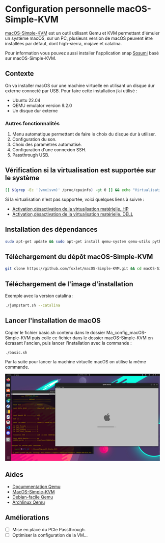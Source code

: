 # Configuration personnelle macOS-Simple-KVM
[macOS-Simple-KVM](https://github.com/foxlet/macOS-Simple-KVM) est un outil utilisant Qemu et KVM permettant d'émuler un système macOS, sur un PC, plusieurs version de macOS peuvent être installées par défaut, dont high-sierra, mojave et catalina.

Pour information vous pouvez aussi installer l'application snap [Sosumi](https://snapcraft.io/sosumi) basé sur macOS-Simple-KVM.

## Contexte
On va installer macOS sur une machine virtuelle en utilisant un disque dur externe connecté par USB.
Pour faire cette installation j’ai utilisé :
* Ubuntu 22.04
* QEMU emulator version 6.2.0
* Un disque dur externe

### Autres fonctionnalités
1. Menu automatique permettant de faire le choix du disque dur à utiliser.
2. Configuration du son.
3. Choix des paramètres automatisé.
4. Configuration d'une connexion SSH.
5. Passthrough USB.

## Vérification si la virtualisation est supportée sur le système
```bash
[[ $(grep -Ec '(vmx|svm)' /proc/cpuinfo) -gt 0 ]] && echo "Virtualisation supportée!" || echo "Virtualisation non supportée!"
```

Si la virtualisation n'est pas supportée, voici quelques liens à suivre :
* [Activation,désactivation de la virtualisation matérielle, HP](https://support.hp.com/fr-fr/document/ish_5637148-5698278-16)
* [Activation,désactivation de la virtualisation matérielle, DELL](https://www.dell.com/support/kbdoc/fr-fr/000195978/activation-ou-desactivation-de-la-virtualisation-materielle-sur-les-systemes-dell)

## Installation des dépendances
```bash
sudo apt-get update && sudo apt-get install qemu-system qemu-utils python3 python3-pip bc git -y
```

## Téléchargement du dépôt macOS-Simple-KVM
```bash
git clone https://github.com/foxlet/macOS-Simple-KVM.git && cd macOS-Simple-KVM
```

## Téléchargement de l'image d'installation
Exemple avec la version catalina :
```bash
./jumpstart.sh --catalina
```

## Lancer l'installation de macOS
Copier le fichier basic.sh contenu dans le dossier Ma_config_macOS-Simple-KVM puis colle ce fichier dans le dossier macOS-Simple-KVM en écrasant l'ancien, puis lancer l'installation avec la commande :
```bash
./basic.sh
```
Par la suite pour lancer la machine virtuelle macOS on utilise la même commande.

![demo](img.png)

## Aides
* [Docummentation Qemu](https://qemu.readthedocs.io/en/latest/index.html)
* [MacOS-Simple-KVM](https://github.com/foxlet/macOS-Simple-KVM)
* [Debian-facile Qemu](https://debian-facile.org/doc:systeme:vm:qemu)
* [Archlinux Qemu](https://man.archlinux.org/man/qemu.1)

## Améliorations
- [ ] Mise en place du PCIe Passthrough.
- [ ] Optimiser la configuration de la VM...